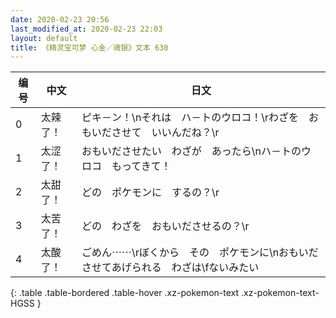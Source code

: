 ```yaml
---
date: 2020-02-23 20:56
last_modified_at: 2020-02-23 22:03
layout: default
title: 《精灵宝可梦 心金／魂银》文本 630
---
```

| 编号 | 中文 | 日文 |
| ---- | ---- | ---- |
| 0 | 太辣了！ | ピキ－ン！\nそれは　ハ－トのウロコ！\rわざを　おもいださせて　いいんだね？\r |
| 1 | 太涩了！ | おもいださせたい　わざが　あったら\nハ－トのウロコ　もってきて！ |
| 2 | 太甜了！ | どの　ポケモンに　するの？\r |
| 3 | 太苦了！ | どの　わざを　おもいださせるの？\r |
| 4 | 太酸了！ | ごめん⋯⋯\rぼくから　その　ポケモンに\nおもいださせてあげられる　わざは\fないみたい |
{: .table .table-bordered .table-hover .xz-pokemon-text .xz-pokemon-text-HGSS }